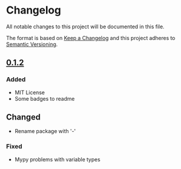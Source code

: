 # Changelog
All notable changes to this project will be documented in this file.

The format is based on [Keep a Changelog](http://keepachangelog.com/en/1.0.0/)
and this project adheres to [Semantic Versioning](http://semver.org/spec/v2.0.0.html).


## [0.1.2]

### Added

- MIT License
- Some badges to readme

## Changed

- Rename package with '-'

### Fixed

- Mypy problems with variable types

[0.1.2]: hthttps://gitlab.com/AnjiProject/async-repool/compare/v0.1.0...v0.1.2